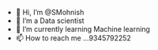 - 👋 Hi, I’m @SMohnish
- 👀 I’m a Data scientist
- 🌱 I’m currently learning Machine learning
- 📫 How to reach me ...9345792252

<!---
SMohnish/SMohnish is a ✨ special ✨ repository because its `README.md` (this file) appears on your GitHub profile.
You can click the Preview link to take a look at your changes.
--->
